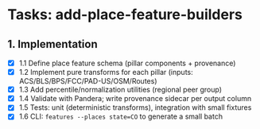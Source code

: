 # Tasks: add-place-feature-builders

## 1. Implementation

- [x] 1.1 Define place feature schema (pillar components + provenance)
- [x] 1.2 Implement pure transforms for each pillar (inputs: ACS/BLS/BPS/FCC/PAD-US/OSM/Routes)
- [x] 1.3 Add percentile/normalization utilities (regional peer group)
- [x] 1.4 Validate with Pandera; write provenance sidecar per output column
- [x] 1.5 Tests: unit (deterministic transforms), integration with small fixtures
- [x] 1.6 CLI: `features --places state=CO` to generate a small batch
